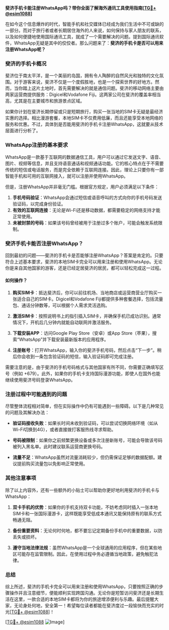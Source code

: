 **斐济手机卡能注册WhatsApp吗？带你全面了解海外通讯工具使用指南[[TG💪+ @esim1088](https://t.me/s/esim1088)]**

在如今这个信息爆炸的时代，智能手机和社交媒体已经成为我们生活中不可或缺的一部分。而对于旅行者或者长期居住海外的人来说，如何保持与家人朋友的联系，以及如何便捷地使用国际通讯工具，就成了一个需要解决的问题。提到国际通讯软件，WhatsApp无疑是其中的佼佼者。那么问题来了：**斐济的手机卡是否可以用来注册WhatsApp呢？**

### 斐济的手机卡概况

斐济位于南太平洋，是一个美丽的岛国，拥有令人陶醉的自然风光和独特的文化氛围。对于游客来说，斐济不仅是一个度假胜地，也是一个探索世界的好地方。然而，当你踏上这片土地时，首先需要解决的就是通信问题。斐济的移动网络主要由两家运营商提供服务：Digicel和Vodafone Fiji。这两家公司在斐济的覆盖率相当高，尤其是在主要城市和旅游景点区域。

如果你计划在斐济长期停留或只是短期旅行，购买一张当地的SIM卡无疑是最经济实惠的选择。相比漫游套餐，本地SIM卡不仅费用低廉，而且还能享受本地网络的服务和优惠。不过，具体到是否能用斐济的手机卡注册WhatsApp，这就要从技术层面进行分析了。

### WhatsApp注册的基本要求

WhatsApp是一款基于互联网的数据通信工具，用户可以通过它发送文字、语音、图片、视频等信息，并且支持语音通话和视频通话功能。它的核心特点在于不需要传统的短信或电话服务，而是完全依赖于互联网连接。因此，理论上只要你有一部智能手机和可用的互联网接入，就可以注册并使用WhatsApp。

但是，注册WhatsApp并非毫无门槛。根据官方规定，用户必须满足以下条件：

1. **手机号码验证**：WhatsApp会通过短信或语音呼叫的方式向你的手机号码发送验证码，以完成身份验证。
2. **有效的互联网连接**：无论是Wi-Fi还是移动数据，都需要稳定的网络支持才能正常使用。
3. **未被封禁的号码**：如果该号码曾经被用于注册过多个账户，可能会触发系统限制。

### 斐济手机卡能否注册WhatsApp？

回到最初的问题——斐济的手机卡是否能够注册WhatsApp？答案是肯定的。只要符合上述基本要求，斐济的本地SIM卡完全可以用来注册和使用WhatsApp。无论你是来自其他国家的游客，还是已经定居斐济的居民，都可以轻松完成这一过程。

#### 如何操作？

1. **购买SIM卡**：抵达斐济后，你可以前往机场、当地商店或运营商营业厅购买一张适合自己的SIM卡。Digicel和Vodafone Fiji都提供多种套餐选择，包括流量包、通话分钟数等，可以根据个人需求灵活选购。
   
2. **激活SIM卡**：按照说明书上的指引插入SIM卡，并确保手机已成功识别。通常情况下，开机后几分钟内就能自动联网并激活服务。

3. **下载安装APP**：访问Google Play Store（安卓）或App Store（苹果），搜索“WhatsApp”并下载安装最新版本的应用程序。

4. **注册账号**：打开WhatsApp，输入你的斐济手机号码，然后点击“下一步”。稍后你会收到一条包含验证码的短信，输入验证码即可完成注册。

需要注意的是，由于斐济的手机号码格式与其他国家有所不同，你需要正确填写区号（例如 +679）。此外，如果你的手机卡支持国际漫游功能，即使人在国外也能继续使用斐济号码登录WhatsApp。

### 注册过程中可能遇到的问题

尽管整体流程相对简单，但在实际操作中仍有可能遇到一些障碍。以下是几种常见的问题及其解决办法：

- **验证码接收失败**：如果长时间未收到验证码，可以尝试切换网络环境（如从Wi-Fi切换到4G），或者直接拨打客服热线寻求帮助。
  
- **号码被限制**：如果你之前频繁更换设备或多次注册新账号，可能会导致该号码被列入黑名单。此时建议联系运营商更换号码。

- **流量不足**：WhatsApp虽然对流量消耗较少，但仍需保证足够的数据配额。建议提前购买流量包以免影响正常使用。

### 其他注意事项

除了以上内容外，还有一些额外的小贴士可以帮助你更好地利用斐济的手机卡与WhatsApp：

1. **双卡手机的优势**：如果你的手机支持双卡功能，不妨考虑同时插入一张本地SIM卡和一张国际漫游卡，这样既能享受低成本通讯又能保持原有的联系方式畅通无阻。

2. **备份重要资料**：无论何时何地，都不要忘记定期备份手机中的重要数据，以防丢失或损坏。

3. **遵守当地法律法规**：虽然WhatsApp是一个全球通用的应用程序，但在某些地区可能存在监管限制。因此，在使用过程中务必遵循当地政策，避免触犯法律。

### 总结

综上所述，斐济的手机卡完全可以用来注册和使用WhatsApp，只要按照正确的步骤操作并且注意细节，便能顺利实现跨国沟通。无论你是短暂访问斐济还是长期生活在这里，一款合适的本地SIM卡都将为你的旅途增添便利与乐趣。最后提醒大家，无论身处何地，安全第一！希望每位读者都能在斐济度过一段愉快而充实的时光[[TG💪+ @esim1088](https://t.me/s/esim1088)]！

[[TG💪+ @esim1088](https://t.me/s/esim1088) ![Image](https://i.postimg.cc/4NQfJmqS/Snipaste-2025-05-13-00-14-12.png)]